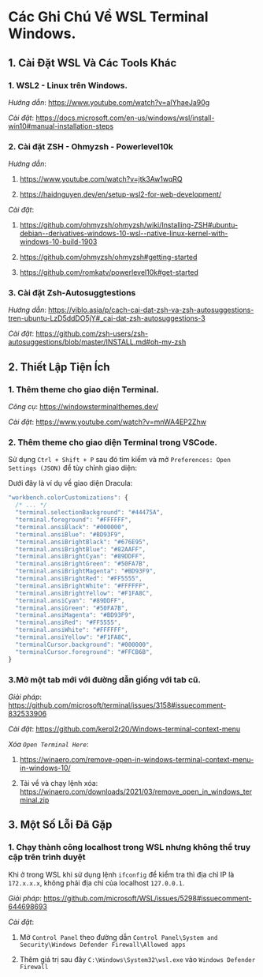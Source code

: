 # Các Ghi Chú Về WSL Terminal Windows.

## 1. Cài Đặt WSL Và Các Tools Khác

### 1. WSL2 - Linux trên Windows.

*Hướng dẫn*: https://www.youtube.com/watch?v=aIYhaeJa90g

*Cài đặt*: https://docs.microsoft.com/en-us/windows/wsl/install-win10#manual-installation-steps

### 2. Cài đặt ZSH - Ohmyzsh - Powerlevel10k

*Hướng dẫn*:

1. https://www.youtube.com/watch?v=jtk3Aw1wqRQ

2. https://haidnguyen.dev/en/setup-wsl2-for-web-development/

*Cài đặt*:

1. https://github.com/ohmyzsh/ohmyzsh/wiki/Installing-ZSH#ubuntu-debian--derivatives-windows-10-wsl--native-linux-kernel-with-windows-10-build-1903

2. https://github.com/ohmyzsh/ohmyzsh#getting-started

3. https://github.com/romkatv/powerlevel10k#get-started

### 3. Cài đặt Zsh-Autosuggtestions

*Hướng dẫn*: https://viblo.asia/p/cach-cai-dat-zsh-va-zsh-autosuggestions-tren-ubuntu-LzD5ddDO5jY#_cai-dat-zsh-autosuggestions-3

*Cài đặt*: https://github.com/zsh-users/zsh-autosuggestions/blob/master/INSTALL.md#oh-my-zsh


## 2. Thiết Lập Tiện Ích

### 1. Thêm theme cho giao diện Terminal.

*Công cụ*: https://windowsterminalthemes.dev/

*Cài đặt*: https://www.youtube.com/watch?v=mnWA4EP2Zhw

### 2. Thêm theme cho giao diện Terminal trong VSCode.

Sử dụng `Ctrl + Shift + P` sau đó tìm kiếm và mở `Preferences: Open Settings (JSON)` để tùy chỉnh giao diện:

Dưới đây là ví dụ về giao diện Dracula:

```js
"workbench.colorCustomizations": {
  /* ... */
  "terminal.selectionBackground": "#44475A",
  "terminal.foreground": "#FFFFFF",
  "terminal.ansiBlack": "#000000",
  "terminal.ansiBlue": "#BD93F9",
  "terminal.ansiBrightBlack": "#676E95",
  "terminal.ansiBrightBlue": "#82AAFF",
  "terminal.ansiBrightCyan": "#89DDFF",
  "terminal.ansiBrightGreen": "#50FA7B",
  "terminal.ansiBrightMagenta": "#BD93F9",
  "terminal.ansiBrightRed": "#FF5555",
  "terminal.ansiBrightWhite": "#FFFFFF",
  "terminal.ansiBrightYellow": "#F1FA8C",
  "terminal.ansiCyan": "#89DDFF",
  "terminal.ansiGreen": "#50FA7B",
  "terminal.ansiMagenta": "#BD93F9",
  "terminal.ansiRed": "#FF5555",
  "terminal.ansiWhite": "#FFFFFF",
  "terminal.ansiYellow": "#F1FA8C",
  "terminalCursor.background": "#000000",
  "terminalCursor.foreground": "#FFCB6B",
}
```

### 3.Mở một tab mới với đường dẫn giống với tab cũ.

*Giải pháp*: https://github.com/microsoft/terminal/issues/3158#issuecomment-832533906

*Cài đặt*: https://github.com/kerol2r20/Windows-terminal-context-menu

*Xóa `Open Terminal Here`*: 

1. https://winaero.com/remove-open-in-windows-terminal-context-menu-in-windows-10/

2. Tải về và chạy lệnh xóa: https://winaero.com/downloads/2021/03/remove_open_in_windows_terminal.zip


## 3. Một Số Lỗi Đã Gặp

### 1. Chạy thành công localhost trong WSL nhưng không thể truy cập trên trình duyệt

Khi ở trong WSL khi sử dụng lệnh `ifconfig` để kiểm tra thì địa chỉ IP là `172.x.x.x`, không phải địa chỉ của localhost `127.0.0.1`.

*Giải pháp*: https://github.com/microsoft/WSL/issues/5298#issuecomment-644698693

*Cài đặt*: 

1. Mở `Control Panel` theo đường dẫn `Control Panel\System and Security\Windows Defender Firewall\Allowed apps`

2. Thêm giá trị sau đây `C:\Windows\System32\wsl.exe` vào `Windows Defender Firewall`

